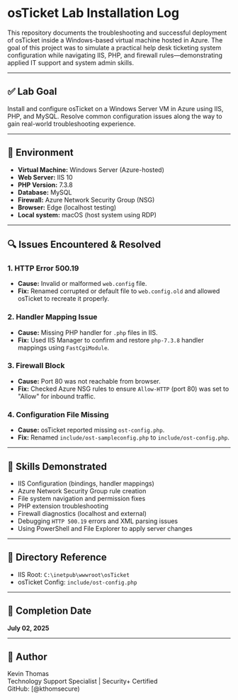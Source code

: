 # osTicket Lab Installation Log

This repository documents the troubleshooting and successful deployment of osTicket inside a Windows-based virtual machine hosted in Azure. The goal of this project was to simulate a practical help desk ticketing system configuration while navigating IIS, PHP, and firewall rules—demonstrating applied IT support and system admin skills.

---

## ✅ Lab Goal

Install and configure osTicket on a Windows Server VM in Azure using IIS, PHP, and MySQL. Resolve common configuration issues along the way to gain real-world troubleshooting experience.

---

## 🔧 Environment

- **Virtual Machine:** Windows Server (Azure-hosted)
- **Web Server:** IIS 10
- **PHP Version:** 7.3.8
- **Database:** MySQL
- **Firewall:** Azure Network Security Group (NSG)
- **Browser:** Edge (localhost testing)
- **Local system:** macOS (host system using RDP)

---

## 🔍 Issues Encountered & Resolved

### 1. **HTTP Error 500.19**
- **Cause:** Invalid or malformed `web.config` file.
- **Fix:** Renamed corrupted or default file to `web.config.old` and allowed osTicket to recreate it properly.

### 2. **Handler Mapping Issue**
- **Cause:** Missing PHP handler for `.php` files in IIS.
- **Fix:** Used IIS Manager to confirm and restore `php-7.3.8` handler mappings using `FastCgiModule`.

### 3. **Firewall Block**
- **Cause:** Port 80 was not reachable from browser.
- **Fix:** Checked Azure NSG rules to ensure `Allow-HTTP` (port 80) was set to "Allow" for inbound traffic.

### 4. **Configuration File Missing**
- **Cause:** osTicket reported missing `ost-config.php`.
- **Fix:** Renamed `include/ost-sampleconfig.php` to `include/ost-config.php`.

---

## 🧠 Skills Demonstrated

- IIS Configuration (bindings, handler mappings)
- Azure Network Security Group rule creation
- File system navigation and permission fixes
- PHP extension troubleshooting
- Firewall diagnostics (localhost and external)
- Debugging `HTTP 500.19` errors and XML parsing issues
- Using PowerShell and File Explorer to apply server changes

---

## 📁 Directory Reference

- IIS Root: `C:\inetpub\wwwroot\osTicket`
- osTicket Config: `include/ost-config.php`

---

## 📅 Completion Date

**July 02, 2025**

---

## 🤝 Author

Kevin Thomas  
Technology Support Specialist | Security+ Certified  
GitHub: [@kthomsecure)  

